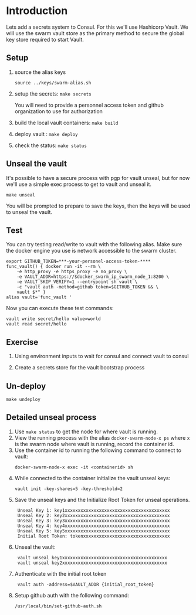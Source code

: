 # Introduction

Lets add a secrets system to Consul.  For this we'll use Hashicorp Vault.
We will use the swarm vault store as the primary method to secure the global key store required to start Vault.

## Setup

1. source the alias keys
   ```
   source ../keys/swarm-alias.sh
   ```
1. setup the secrets: `make secrets`

   You will need to provide a personnel access token
   and github organization to use for authorization
1. build the local vault containers: `make build`
1. deploy vault : `make deploy`
1. check the status: `make status`

## Unseal the vault

It's possible to have a secure process with pgp for vault unseal, but
for now we'll use a simple exec process to get to vault and unseal it.

```
make unseal
```

You will be prompted to prepare to save the keys, then the keys will be used
to unseal the vault.

## Test

You can try testing read/write to vault with the following alias.
Make sure the docker engine you use is network accessible to the
swarm cluster.

```
export GITHUB_TOKEN=***-your-personel-access-token-****
func_vault() { docker run -it --rm \
    -e http_proxy -e https_proxy -e no_proxy \
    -e VAULT_ADDR=https://$docker_swarm_ip_swarm_node_1:8200 \
    -e VAULT_SKIP_VERIFY=1 --entrypoint sh vault \
    -c "vault auth -method=github token=$GITHUB_TOKEN && \
    vault $*" }
alias vault='func_vault '
```

Now you can execute these test commands:

```
vault write secret/hello value=world
vault read secret/hello
```

## Exercise

1. Using environment inputs to wait for consul and connect vault
   to consul

1. Create a secrets store for the vault bootstrap process


## Un-deploy

```
make undeploy
```

## Detailed unseal process

1. Use `make status` to get the node for where vault is running.
1. View the running process with the alias `docker-swarm-node-x ps` where
   `x` is the swarm node where vault is running, record the container id.
1. Use the container id to running the following command to connect to vault:
   ```
   docker-swarm-node-x exec -it <containerid> sh
   ```
1. While connected to the container initialize the vault unseal keys:
   ```
   vault init -key-shares=5 -key-threshold=2
   ```
1. Save the unseal keys and the Initialize Root Token for unseal operations.
   ```
    Unseal Key 1: key1xxxxxxxxxxxxxxxxxxxxxxxxxxxxxxxxxxxxxxxx
    Unseal Key 2: key2xxxxxxxxxxxxxxxxxxxxxxxxxxxxxxxxxxxxxxxx
    Unseal Key 3: key3xxxxxxxxxxxxxxxxxxxxxxxxxxxxxxxxxxxxxxxx
    Unseal Key 4: key4xxxxxxxxxxxxxxxxxxxxxxxxxxxxxxxxxxxxxxxx
    Unseal Key 5: key5xxxxxxxxxxxxxxxxxxxxxxxxxxxxxxxxxxxxxxxx
    Initial Root Token: tokenxxxxxxxxxxxxxxxxxxxxxxxxxxxxxxxxx
   ```
1. Unseal the vault:
   ```
    vault unseal key1xxxxxxxxxxxxxxxxxxxxxxxxxxxxxxxxxxxxxxxx
    vault unseal key2xxxxxxxxxxxxxxxxxxxxxxxxxxxxxxxxxxxxxxxx
   ```
1. Authenticate with the initial root token
   ```
    vault auth -address=$VAULT_ADDR {initial_root_token}
   ```
1. Setup github auth with the following command:
   ```
   /usr/local/bin/set-github-auth.sh
   ```
